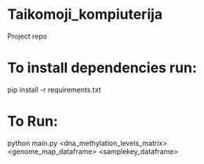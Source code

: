 # Taikomoji_kompiuterija

Project repo

# To install dependencies run:

pip install -r requirements.txt

# To Run:

python main.py <dna_methylation_levels_matrix> <genome_map_dataframe> <samplekey_dataframe>